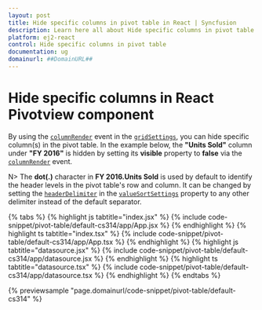 ```yaml
---
layout: post
title: Hide specific columns in pivot table in React | Syncfusion
description: Learn here all about Hide specific columns in pivot table in Syncfusion React Pivotview component of Syncfusion Essential JS 2 and more.
platform: ej2-react
control: Hide specific columns in pivot table 
documentation: ug
domainurl: ##DomainURL##
---
```


# Hide specific columns in React Pivotview component

By using the [`columnRender`](https://ej2.syncfusion.com/react/documentation/api/pivotview/gridSettings/#columnrender) event in the [`gridSettings`](https://ej2.syncfusion.com/react/documentation/api/pivotview/gridSettings/), you can hide specific column(s) in the pivot table. In the example below, the **"Units Sold"** column under **"FY 2016"** is hidden by setting its **visible** property to **false** via the [`columnRender`](https://ej2.syncfusion.com/react/documentation/api/pivotview/gridSettings/#columnrender) event.

N> The **dot(.)** character in **FY 2016.Units Sold** is used by default to identify the header levels in the pivot table's row and column. It can be changed by setting the [`headerDelimiter`](https://helpej2.syncfusion.com/react/documentation/api/pivotview/valueSortSettingsModel/#headerdelimiter) in the [`valueSortSettings`](https://helpej2.syncfusion.com/react/documentation/api/pivotview/dataSourceSettings/#valuesortsettings) property to any other delimiter instead of the default separator.

{% tabs %}
{% highlight js tabtitle="index.jsx" %}
{% include code-snippet/pivot-table/default-cs314/app/App.jsx %}
{% endhighlight %}
{% highlight ts tabtitle="index.tsx" %}
{% include code-snippet/pivot-table/default-cs314/app/App.tsx %}
{% endhighlight %}
{% highlight js tabtitle="datasource.jsx" %}
{% include code-snippet/pivot-table/default-cs314/app/datasource.jsx %}
{% endhighlight %}
{% highlight ts tabtitle="datasource.tsx" %}
{% include code-snippet/pivot-table/default-cs314/app/datasource.tsx %}
{% endhighlight %}
{% endtabs %}

 {% previewsample "page.domainurl/code-snippet/pivot-table/default-cs314" %}

